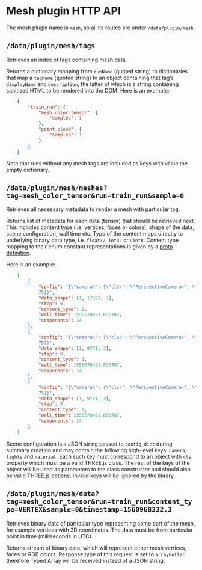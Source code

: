 # Mesh plugin HTTP API

The mesh plugin name is `mesh`, so all its routes are under
`/data/plugin/mesh`.


## `/data/plugin/mesh/tags`

Retrieves an index of tags containing mesh data.

Returns a dictionary mapping from `runName` (quoted string) to
dictionaries that map a `tagName` (quoted string) to an object
containing that tag’s `displayName` and `description`, the latter of
which is a string containing sanitized HTML to be rendered into the DOM.
Here is an example:
```json
    {
        "train_run": {
            "mesh_color_tensor": {
                "samples": 1
            },
            "point_cloud": {
                "samples": 1
            }
        }
    }
```
Note that runs without any mesh tags are included as keys with value the empty
dictionary.


## `/data/plugin/mesh/meshes?tag=mesh_color_tensor&run=train_run&sample=0`

Retrieves all necessary metadata to render a mesh with particular tag.

Returns list of metadata for each data (tensor) that should be retrieved next.
This includes content type (i.e. vertices, faces or colors), shape of the
data, scene configuration, wall time etc. Type of the content maps directly to
underlying binary data type, i.e. `float32`, `int32` or `uint8`. Content type
mapping to their enum constant representations is given by a
[proto definition](https://github.com/tensorflow/tensorboard/plugins/mesh/plugin_data.proto).

Here is an example:
```json
    [
        {
            "config": "{\"camera\": {\"cls\": \"PerspectiveCamera\", \"fov\":
            75}}",
            "data_shape": [1, 17192, 3],
            "step": 0,
            "content_type": 2,
            "wall_time": 1556678491.836787,
            "components": 14
        },
        {
            "config": "{\"camera\": {\"cls\": \"PerspectiveCamera\", \"fov\":
            75}}",
            "data_shape": [1, 9771, 3],
            "step": 0,
            "content_type": 3,
            "wall_time": 1556678491.836787,
            "components": 14
        },
        {
            "config": "{\"camera\": {\"cls\": \"PerspectiveCamera\", \"fov\":
            75}}",
            "data_shape": [1, 9771, 3],
            "step": 0,
            "content_type": 1,
            "wall_time": 1556678491.836787,
            "components": 14
        }
    ]
```
Scene configuration is a JSON string passed to `config_dict` during summary
creation and may contain the following high-level keys: `camera`, `lights` and
`material`. Each such key must correspond to an object with `cls` property
which must be a valid THREE.js class. The rest of the keys of the object will
be used as parameters to the class constructor and should also be valid
THREE.js options. Invalid keys will be ignored by the library.


## `/data/plugin/mesh/data?tag=mesh_color_tensor&run=train_run&content_type=VERTEX&sample=0&timestamp=1560968332.3`

Retrieves binary data of particular type representing some part of the mesh,
for example vertices with 3D coordinates. The data must be from particular point
in time (milliseconds in UTC).

Returns stream of binary data, which will represent either mesh vertices,
faces or RGB colors. Response type of this request is set to `arraybuffer`
therefore Typed Array will be received instead of a JSON string.
